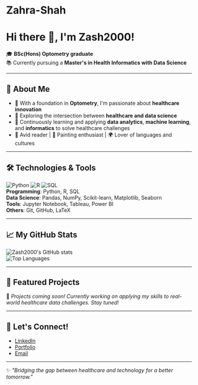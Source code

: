 # Zahra-Shah

# Hi there 👋, I'm Zash2000!

🎓 **BSc(Hons) Optometry graduate**  
📚 Currently pursuing a **Master's in Health Informatics with Data Science**

---

## 🚀 About Me
- 🔬 With a foundation in **Optometry**, I'm passionate about **healthcare innovation**
- 🧠 Exploring the intersection between **healthcare and data science**
- 🌱 Continuously learning and applying **data analytics**, **machine learning**, and **informatics** to solve healthcare challenges
- 📖 Avid reader | 🎨 Painting enthusiast | 🌍 Lover of languages and cultures

---

## 🛠️ Technologies & Tools
![Python](https://img.shields.io/badge/Python-3776AB?style=flat&logo=python&logoColor=white)
![R](https://img.shields.io/badge/R-276DC3?style=flat&logo=r&logoColor=white)
![SQL](https://img.shields.io/badge/SQL-4479A1?style=flat&logo=postgresql&logoColor=white)  
**Programming**: Python, R, SQL  
**Data Science**: Pandas, NumPy, Scikit-learn, Matplotlib, Seaborn  
**Tools**: Jupyter Notebook, Tableau, Power BI  
**Others**: Git, GitHub, LaTeX

---

## 📈 My GitHub Stats
![Zash2000's GitHub stats](https://github-readme-stats.vercel.app/api?username=Zash2000&show_icons=true&theme=radical)  
![Top Languages](https://github-readme-stats.vercel.app/api/top-langs/?username=Zash2000&layout=compact&theme=radical)

---

## 📌 Featured Projects
🚧 _Projects coming soon! Currently working on applying my skills to real-world healthcare data challenges. Stay tuned!_

---

## 🔗 Let's Connect!
- [LinkedIn](https://www.linkedin.com/in/yourusername)
- [Portfolio](https://your-portfolio.com)
- [Email](mailto:your.email@example.com)

---

✨ _"Bridging the gap between healthcare and technology for a better tomorrow."_
